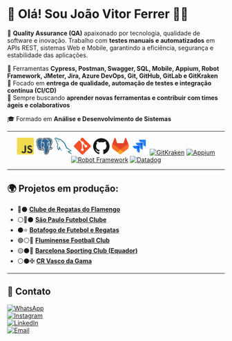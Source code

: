 # 🚀 Olá! Sou João Vitor Ferrer 👋🏽

🧪 **Quality Assurance (QA)** apaixonado por tecnologia, qualidade de software e inovação. Trabalho com **testes manuais e automatizados** em APIs REST, sistemas Web e Mobile, garantindo a eficiência, segurança e estabilidade das aplicações.

🔹 Ferramentas **Cypress, Postman, Swagger, SQL, Mobile, Appium, Robot Framework, JMeter, Jira, Azure DevOps, Git, GitHub, GitLab e GitKraken**  
🔹 Focado em **entrega de qualidade, automação de testes e integração contínua (CI/CD)**  
🔹 Sempre buscando **aprender novas ferramentas e contribuir com times ágeis e colaborativos**

🎓 Formado em **Análise e Desenvolvimento de Sistemas**

---

<div align="center">
  <a href="https://raw.githubusercontent.com/devicons/devicon/master/icons/javascript/javascript-original.svg"><img src="https://raw.githubusercontent.com/devicons/devicon/master/icons/javascript/javascript-original.svg" alt="JavaScript" height="40" width="40" /></a>
  <a href="https://raw.githubusercontent.com/devicons/devicon/master/icons/postgresql/postgresql-original.svg"><img src="https://raw.githubusercontent.com/devicons/devicon/master/icons/postgresql/postgresql-original.svg" alt="PostgreSQL" height="40" width="40" /></a>
  <a href="https://raw.githubusercontent.com/devicons/devicon/master/icons/mysql/mysql-original.svg"><img src="https://raw.githubusercontent.com/devicons/devicon/master/icons/mysql/mysql-original.svg" alt="MySQL" height="40" width="40" /></a>
  <a href="https://raw.githubusercontent.com/devicons/devicon/master/icons/git/git-original.svg"><img src="https://raw.githubusercontent.com/devicons/devicon/master/icons/git/git-original.svg" alt="Git" height="40" width="40" /></a>
  <a href="https://raw.githubusercontent.com/devicons/devicon/master/icons/github/github-original.svg"><img src="https://raw.githubusercontent.com/devicons/devicon/master/icons/github/github-original.svg" alt="GitHub" height="40" width="40" /></a>
  <a href="https://raw.githubusercontent.com/devicons/devicon/master/icons/gitlab/gitlab-original.svg"><img src="https://raw.githubusercontent.com/devicons/devicon/master/icons/gitlab/gitlab-original.svg" alt="GitLab" height="40" width="40" /></a>
  <a href="https://raw.githubusercontent.com/devicons/devicon/master/icons/jira/jira-original.svg"><img src="https://raw.githubusercontent.com/devicons/devicon/master/icons/jira/jira-original.svg" alt="Jira" height="40" width="40" /></a>
  <a href="https://cdn.worldvectorlogo.com/logos/gitkraken.svg"><img src="https://cdn.worldvectorlogo.com/logos/gitkraken.svg" alt="GitKraken" height="40" width="40" /></a>
  <a href="https://cdn.worldvectorlogo.com/logos/appium.svg"><img src="https://cdn.worldvectorlogo.com/logos/appium.svg" alt="Appium" height="40" width="40" /></a>
  <a href="https://cdn.worldvectorlogo.com/logos/robot-framework.svg"><img src="https://cdn.worldvectorlogo.com/logos/robot-framework.svg" alt="Robot Framework" height="40" width="40" /></a>
  <a href="https://cdn.worldvectorlogo.com/logos/datadog.svg"><img src="https://cdn.worldvectorlogo.com/logos/datadog.svg" alt="Datadog" height="40" width="40" /></a>
</div>

---

## 🌍 Projetos em produção:

- 🔴⚫ **[Clube de Regatas do Flamengo](https://nacao.flamengo.com.br/?utm_source=ingressos&utm_medium=home)**  
- ⚪🔴⚫ **[São Paulo Futebol Clube](https://sociotorcedor.com.br/)**  
- ⚫⭐ **[Botafogo de Futebol e Regatas](https://camisa7.botafogo.com.br/)**  
- 🟢⚪🔴 **[Fluminense Football Club](https://sociofutebol.com.br/ingressos/)**  
- 🟡⚫🔴 **[Barcelona Sporting Club (Equador)](https://sociosbsc.com.ec/)**  
- ⚪⚫✠ **[CR Vasco da Gama](https://sociogigante.com/?utm_source=google&utm_medium=cpc&utm_campaign=22422937322&utm_content=744844559215&utm_term=ingresso%20vasco&gad_source=1&gad_campaignid=22422937322&gbraid=0AAAAAq3pFt8bpZ_m1JAJNhSSVdPpwFIC6&gclid=CjwKCAjwprjDBhBTEiwA1m1d0jAmJ4IAdPtnuQ8F21wsL8s89t86YsE1700ZDAtwRX-W7fHopF7wWhoC8W0QAvD_BwE)**  

---

## 📲 Contato

[![WhatsApp](https://img.shields.io/badge/-WhatsApp-25D366?style=for-the-badge&logo=whatsapp&logoColor=white)](https://wa.me/5511940236678)  
[![Instagram](https://img.shields.io/badge/-Instagram-%23E4405F?style=for-the-badge&logo=instagram&logoColor=white)](https://www.instagram.com/qa_jv_ferrer/)  
[![LinkedIn](https://img.shields.io/badge/-LinkedIn-%230077B5?style=for-the-badge&logo=linkedin&logoColor=white)](https://www.linkedin.com/in/jo%C3%A3o-vitor-ferrer-do-nascimento-10bb68226/)  
[![Email](https://img.shields.io/badge/-Email-%23333?style=for-the-badge&logo=gmail&logoColor=white)](mailto:joao.21ferrer@gmail.com)
